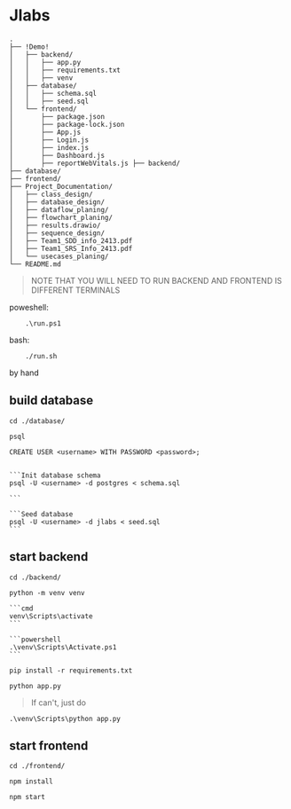 # Jlabs
```
.
├── !Demo!
│   ├── backend/
│   │   ├── app.py
│   │   ├── requirements.txt
│   │   ├── venv
│   ├── database/
│   │   ├── schema.sql
│   │   ├── seed.sql
│   └── frontend/
│       ├── package.json
│       ├── package-lock.json
│       ├── App.js
│       ├── Login.js
│       ├── index.js
│       ├── Dashboard.js
│       ├── reportWebVitals.js ├── backend/
├── database/
├── frontend/
├── Project_Documentation/
│   ├── class_design/
│   ├── database_design/
│   ├── dataflow_planing/
│   ├── flowchart_planing/
│   ├── results.drawio/
│   ├── sequence_design/
│   ├── Team1_SDD_info_2413.pdf
│   ├── Team1_SRS_Info_2413.pdf
│   └── usecases_planing/
└── README.md
```

> NOTE THAT YOU WILL NEED TO RUN BACKEND AND FRONTEND IS DIFFERENT TERMINALS

poweshell:
```
    .\run.ps1
```
bash:
```
    ./run.sh
```


by hand

## build database

    cd ./database/

    psql

    CREATE USER <username> WITH PASSWORD <password>;


    ```Init database schema
    psql -U <username> -d postgres < schema.sql

    ```

    ```Seed database
    psql -U <username> -d jlabs < seed.sql
    ```

## start backend

    cd ./backend/

    python -m venv venv

    ```cmd
    venv\Scripts\activate
    ```

    ```powershell
    .\venv\Scripts\Activate.ps1
    ```

    pip install -r requirements.txt

    python app.py


> If can't, just do

    .\venv\Scripts\python app.py

## start frontend

    cd ./frontend/

    npm install

    npm start
